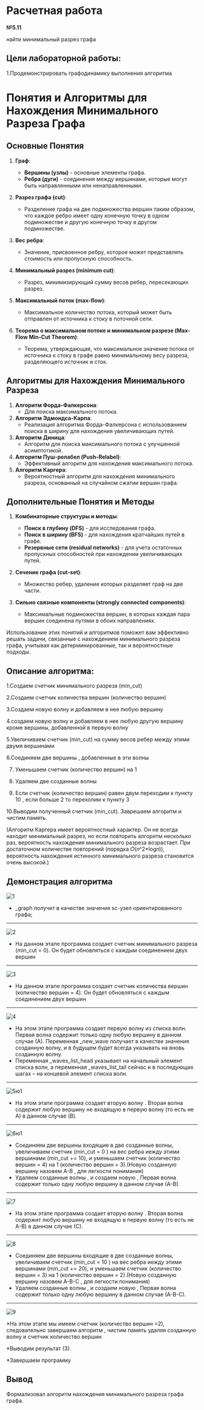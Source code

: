 # Расчетная работа 
**№5.11**

найти минимальный разрез графа
## Цели лабораторной работы:
1.Продемонстрировать графодинамику выполнения алгоритма
# Понятия и Алгоритмы для Нахождения Минимального Разреза Графа

## Основные Понятия

1. **Граф**:
   - **Вершины (узлы)** - основные элементы графа.
   - **Ребра (дуги)** - соединения между вершинами, которые могут быть направленными или ненаправленными.

2. **Разрез графа (cut)**:
   - Разделение графа на две подмножества вершин таким образом, что каждое ребро имеет одну конечную точку в одном подмножестве и другую конечную точку в другом подмножестве.

3. **Вес ребра**:
   - Значение, присвоенное ребру, которое может представлять стоимость или пропускную способность.

4. **Минимальный разрез (minimum cut)**:
   - Разрез, минимизирующий сумму весов ребер, пересекающих разрез.

5. **Максимальный поток (max-flow)**:
   - Максимальное количество потока, который может быть отправлен от источника к стоку в поточной сети.

6. **Теорема о максимальном потоке и минимальном разрезе (Max-Flow Min-Cut Theorem)**:
   - Теорема, утверждающая, что максимальное значение потока от источника к стоку в графе равно минимальному весу разреза, разделяющего источник и сток.

## Алгоритмы для Нахождения Минимального Разреза

1. **Алгоритм Форда-Фалкерсона**:
   - Для поиска максимального потока.
2. **Алгоритм Эдмондса-Карпа**:
   - Реализация алгоритма Форда-Фалкерсона с использованием поиска в ширину для нахождения увеличивающих путей.
3. **Алгоритм Диница**:
   - Алгоритм для поиска максимального потока с улучшенной асимптотикой.
4. **Алгоритм Пуш-релабел (Push-Relabel)**:
   - Эффективный алгоритм для нахождения максимального потока.
5. **Алгоритм Каргера**:
   - Вероятностный алгоритм для нахождения минимального разреза, основанный на случайном сжатии вершин графа.

## Дополнительные Понятия и Методы

1. **Комбинаторные структуры и методы**:
   - **Поиск в глубину (DFS)** - для исследования графа.
   - **Поиск в ширину (BFS)** - для нахождения кратчайших путей в графе.
   - **Резервные сети (residual networks)** - для учета остаточных пропускных способностей при нахождении увеличивающих путей.

2. **Сечение графа (cut-set)**:
   - Множество ребер, удаление которых разделяет граф на две части.

3. **Сильно связные компоненты (strongly connected components)**:
   - Максимальные подмножества вершин, в которых каждая пара вершин соединена путями в обоих направлениях.

Использование этих понятий и алгоритмов поможет вам эффективно решать задачи, связанные с нахождением минимального разреза графа, учитывая как детерминированные, так и вероятностные подходы.

## Описание алгоритма:
1.Создаем счетчик минимального разреза (min_cut)

2.Создаем счетчик количества вершин (количество вершин)

3.Создаем новую волну и добавляем в нее любую вершину

4.создаем новую волну и добавляем в нее любую другую вершину кроме вершины, добавленной в первую волну

5.Увеличиваем счетчик (min_cut) на сумму весов ребер между этими двумя вершинами

6.Соединяем две вершины , добавленные в эти волны

7. Уменьшаем счетчик  (количество вершин) на 1

8. Удаляем две созданные волны

9. Если счетчик (количество вершин) равен двум переходим к пункту 10 , если больше 2 то перехолим к пункту 3

10.Выводим полученный счетчик (min_cut). Заврешаем алгоритм и чистим память.

(Алгоритм Каргера имеет вероятностный характер. Он не всегда находит минимальный разрез, но если повторить алгоритм несколько раз, вероятность нахождения минимального разреза возрастает.
При достаточном количестве повторений (порядка 𝑂(𝑛^2*log⁡𝑛)), вероятность нахождения истинного минимального разреза становится очень высокой.)
## Демонстрация алгоритма 



![1](https://github.com/iis-32170x/RPIIS/assets/148863144/fbcbb38d-0738-409b-8979-80577ac21625)

* _graph получит в качестве значения sc-узел ориентированного графа;
******

![2](https://github.com/iis-32170x/RPIIS/assets/148863144/ad765fd9-05b0-4d21-b9ad-ecb02b06a2a4)

* На данном этапе программа создает счетчик минимального разреза (min_cut = 0). Он будет обновляться с каждым соединением двух вершин
******
![3](https://github.com/iis-32170x/RPIIS/assets/148863144/9fa31612-294d-4159-a3ff-52982f9b77c1)

* На данном этапе программа создает счетчик количества вершин  (количество вершин = 4). Он будет обновляться с каждым соединением двух вершин
******
![4](https://github.com/iis-32170x/RPIIS/assets/148863144/7720755e-abff-4d47-90bb-b03088ea001b)

* На этом этапе программа создает первую волну из списка волн. Первая волна содержит только одну любую вершину в данном случае (А). Переменная _new_wave получает в качестве значения созданную волну, и в будущем будет всегда указывать на вновь созданную волну.
* Переменная _waves_list_head указывает на начальный элемент списка волн, а переменная _waves_list_tail сейчас и в последующих шагах – на концевой элемент списка волн.
******

![5ю1](https://github.com/iis-32170x/RPIIS/assets/148863144/c9d9da2a-a0d7-473a-ad40-26f08a891158)


* На этом этапе программа создает вторую волну . Вторая волна содержит  любую вершину не входящую в первую волну (то есть не А) в данном случае (B).
******

![6ю1](https://github.com/iis-32170x/RPIIS/assets/148863144/5171b9bf-bef5-4cbf-8c55-f18e8f5136f1)


* Соединяем две вершины входящие в две созданные волны, увеличиваем счетчик (min_cut = 0 ) на вес ребра иежду этими вершинами (min_cut += 10), и уменьшаем счетчик (количество вершин = 4) на 1 (количество вершин = 3).(Новую созданную вершину назовем А-В , для легкости понимания)
* Удаляем созданные волны , и создаем новую ,  Первая волна содержит только одну любую вершину в данном случае (А-В).
******

![7](https://github.com/iis-32170x/RPIIS/assets/148863144/954b89f2-0e32-4b2b-93cd-0e02772e4bde)

* На этом этапе программа создает вторую волну . Вторая волна содержит  любую вершину не входящую в первую волну (то есть не А-В) в данном случае (С).
******

![8](https://github.com/iis-32170x/RPIIS/assets/148863144/4784a967-18ec-4952-9520-9369d61c5508)

* Соединяем две вершины входящие в две созданные волны, увеличиваем счетчик (min_cut = 10 ) на вес ребра иежду этими вершинами (min_cut += 20), и уменьшаем счетчик (количество вершин = 3) на 1 (количество вершин = 2).(Новую созданную вершину назовем А-В-С , для легкости понимания)
* Удаляем созданные волны , и создаем новую ,  Первая волна содержит только одну любую вершину в данном случае (А-В-С).
******

![9](https://github.com/iis-32170x/RPIIS/assets/148863144/0afd18b8-0fde-408f-a6a1-0ad16f004834)

*На этом этапе мы имеем счетчик (количество вершин =2), следовательно завершаем алгоритм , чистим память удаляя созданную волну и счетчик количество вершин 

*Выводим результат (3).

*Завершаем программу

## Вывод
Формализовал алгоритм нахождения минимального разреза графа графа.

